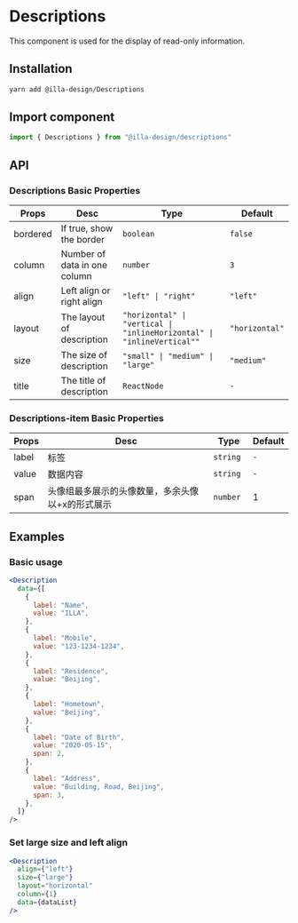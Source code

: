 # Descriptions

This component is used for the display of read-only information.

## Installation

```bash
yarn add @illa-design/Descriptions
```

## Import component

```jsx
import { Descriptions } from "@illa-design/descriptions"
```

## API

### Descriptions Basic Properties

| Props    | Desc                         | Type                                                         | Default        |
| -------- | ---------------------------- | ------------------------------------------------------------ | -------------- |
| bordered | If true, show the border     | `boolean `                                                   | `false`        |
| column   | Number of data in one column | `number`                                                     | `3`            |
| align    | Left align or right align    | `"left" \| "right" `                                         | `"left"`       |
| layout   | The layout of description    | `"horizontal" \| "vertical \|  "inlineHorizontal" \| "inlineVertical"" ` | `"horizontal"` |
| size     | The size of description      | `"small" \| "medium" \| "large"`                             | `"medium"`     |
| title    | The title of description     | `ReactNode`                                                  | `-`            |

### Descriptions-item Basic Properties

| Props | Desc                                             | Type      | Default |
| ----- | ------------------------------------------------ | --------- | ------- |
| label | 标签                                             | `string ` | `-`     |
| value | 数据内容                                         | `string`  | `-`     |
| span  | 头像组最多展示的头像数量，多余头像以+x的形式展示 | `number ` | 1       |

## Examples

### Basic usage

```jsx
<Description
  data={[
    {
      label: "Name",
      value: "ILLA",
    },
    {
      label: "Mobile",
      value: "123-1234-1234",
    },
    {
      label: "Residence",
      value: "Beijing",
    },
    {
      label: "Hometown",
      value: "Beijing",
    },
    {
      label: "Date of Birth",
      value: "2020-05-15",
      span: 2,
    },
    {
      label: "Address",
      value: "Building, Road, Beijing",
      span: 3,
    },
  ]}
/>
```

### Set large size and left align

```jsx
<Description
  align={"left"}
  size={"large"}
  layout="horizontal"
  column={1}
  data={dataList}
/>
```
